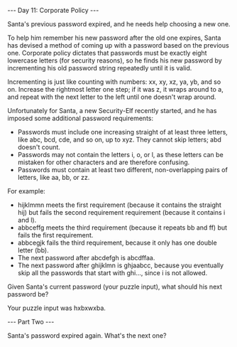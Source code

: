 --- Day 11: Corporate Policy ---

Santa's previous password expired, and he needs help choosing a new one.

To help him remember his new password after the old one expires, Santa has devised a method of coming up with a password based on the previous one. Corporate policy dictates that passwords must be exactly eight lowercase letters (for security reasons), so he finds his new password by incrementing his old password string repeatedly until it is valid.

Incrementing is just like counting with numbers: xx, xy, xz, ya, yb, and so on. Increase the rightmost letter one step; if it was z, it wraps around to a, and repeat with the next letter to the left until one doesn't wrap around.

Unfortunately for Santa, a new Security-Elf recently started, and he has imposed some additional password requirements:

 * Passwords must include one increasing straight of at least three letters, like abc, bcd, cde, and so on, up to xyz. They cannot skip letters; abd doesn't count.
 * Passwords may not contain the letters i, o, or l, as these letters can be mistaken for other characters and are therefore confusing.
 * Passwords must contain at least two different, non-overlapping pairs of letters, like aa, bb, or zz.

For example:

 * hijklmmn meets the first requirement (because it contains the straight hij) but fails the second requirement requirement (because it contains i and l).
 * abbceffg meets the third requirement (because it repeats bb and ff) but fails the first requirement.
 * abbcegjk fails the third requirement, because it only has one double letter (bb).
 * The next password after abcdefgh is abcdffaa.
 * The next password after ghijklmn is ghjaabcc, because you eventually skip all the passwords that start with ghi..., since i is not allowed.

Given Santa's current password (your puzzle input), what should his next password be?

Your puzzle input was hxbxwxba.

--- Part Two ---

Santa's password expired again. What's the next one?
